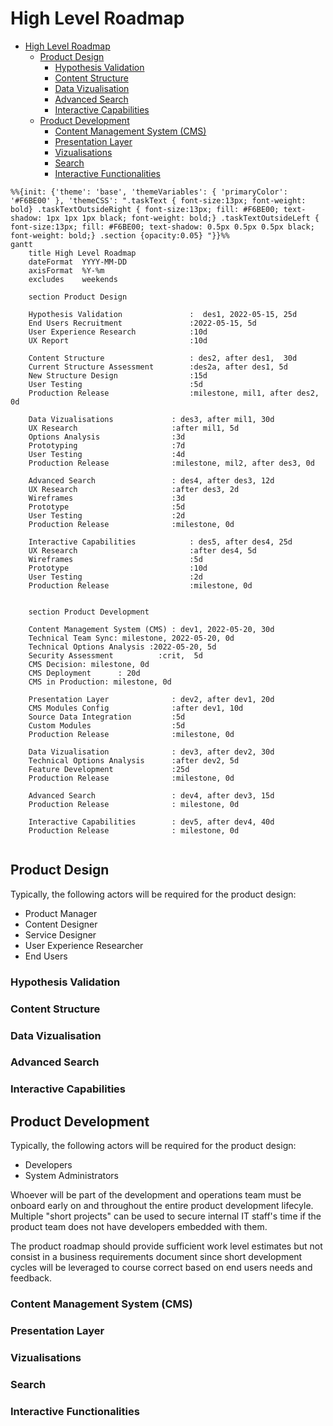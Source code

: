 # High Level Roadmap

- [High Level Roadmap](#high-level-roadmap)
  - [Product Design](#product-design)
    - [Hypothesis Validation](#hypothesis-validation)
    - [Content Structure](#content-structure)
    - [Data Vizualisation](#data-vizualisation)
    - [Advanced Search](#advanced-search)
    - [Interactive Capabilities](#interactive-capabilities)
  - [Product Development](#product-development)
    - [Content Management System (CMS)](#content-management-system-cms)
    - [Presentation Layer](#presentation-layer)
    - [Vizualisations](#vizualisations)
    - [Search](#search)
    - [Interactive Functionalities](#interactive-functionalities)

```mermaid
%%{init: {'theme': 'base', 'themeVariables': { 'primaryColor': '#F6BE00' }, 'themeCSS': ".taskText { font-size:13px; font-weight: bold} .taskTextOutsideRight { font-size:13px; fill: #F6BE00; text-shadow: 1px 1px 1px black; font-weight: bold;} .taskTextOutsideLeft { font-size:13px; fill: #F6BE00; text-shadow: 0.5px 0.5px 0.5px black; font-weight: bold;} .section {opacity:0.05} "}}%%
gantt
    title High Level Roadmap
    dateFormat  YYYY-MM-DD
    axisFormat  %Y-%m
    excludes    weekends

    section Product Design

    Hypothesis Validation               :  des1, 2022-05-15, 25d
    End Users Recruitment               :2022-05-15, 5d
    User Experience Research            :10d
    UX Report                           :10d

    Content Structure                   : des2, after des1,  30d
    Current Structure Assessment        :des2a, after des1, 5d
    New Structure Design                :15d
    User Testing                        :5d
    Production Release                  :milestone, mil1, after des2, 0d
    
    Data Vizualisations             : des3, after mil1, 30d
    UX Research                     :after mil1, 5d
    Options Analysis                :3d
    Prototyping                     :7d
    User Testing                    :4d
    Production Release              :milestone, mil2, after des3, 0d
    
    Advanced Search                 : des4, after des3, 12d
    UX Research                     :after des3, 2d
    Wireframes                      :3d
    Prototype                       :5d
    User Testing                    :2d
    Production Release              :milestone, 0d

    Interactive Capabilities            : des5, after des4, 25d
    UX Research                         :after des4, 5d
    Wireframes                          :5d
    Prototype                           :10d
    User Testing                        :2d
    Production Release                  :milestone, 0d


    section Product Development

    Content Management System (CMS) : dev1, 2022-05-20, 30d
    Technical Team Sync: milestone, 2022-05-20, 0d
    Technical Options Analysis :2022-05-20, 5d
    Security Assessment          :crit,  5d
    CMS Decision: milestone, 0d
    CMS Deployment      : 20d
    CMS in Production: milestone, 0d
    
    Presentation Layer              : dev2, after dev1, 20d
    CMS Modules Config              :after dev1, 10d
    Source Data Integration         :5d
    Custom Modules                  :5d
    Production Release              :milestone, 0d

    Data Vizualisation              : dev3, after dev2, 30d
    Technical Options Analysis      :after dev2, 5d
    Feature Development             :25d
    Production Release              :milestone, 0d

    Advanced Search                 : dev4, after dev3, 15d
    Production Release              : milestone, 0d

    Interactive Capabilities        : dev5, after dev4, 40d
    Production Release              : milestone, 0d
    
```

## Product Design

Typically, the following actors will be required for the product design:

- Product Manager
- Content Designer
- Service Designer
- User Experience Researcher
- End Users

### Hypothesis Validation

### Content Structure

### Data Vizualisation

### Advanced Search

### Interactive Capabilities

## Product Development

Typically, the following actors will be required for the product design:

- Developers
- System Administrators

Whoever will be part of the development and operations team must be onboard early on and throughout the entire product development lifecyle.
Multiple "short projects" can be used to secure internal IT staff's time if the product team does not have developers embedded with them.

The product roadmap should provide sufficient work level estimates but not consist in a business requirements document since short development cycles will be leveraged to course correct based on end users needs and feedback.

### Content Management System (CMS)

### Presentation Layer

### Vizualisations

### Search

### Interactive Functionalities
